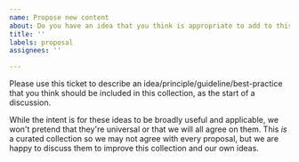 ```yaml
---
name: Propose new content
about: Do you have an idea that you think is appropriate to add to this collection?
title: ''
labels: proposal
assignees: ''

---
```


Please use this ticket to describe an idea/principle/guideline/best-practice that you think should be included in this collection,
as the start of a discussion.

While the intent is for these ideas to be broadly useful and applicable, we won't pretend that they're universal or that we will all
agree on them. This _is_ a curated collection so we may not agree with every proposal, but we are happy to discuss them to improve this
collection and our own ideas.
